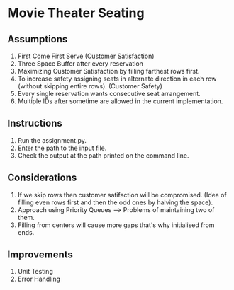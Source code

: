 # Movie Theater Seating

## Assumptions
1. First Come First Serve (Customer Satisfaction)
2. Three Space Buffer after every reservation
3. Maximizing Customer Satisfaction by filling farthest rows first.
4. To increase safety assigning seats in alternate direction in each row (without skipping entire rows). (Customer Safety)
5. Every single reservation wants consecutive seat arrangement.
6. Multiple IDs after sometime are allowed in the current implementation.

## Instructions
1. Run the assignment.py.
2. Enter the path to the input file.
3. Check the output at the path printed on the command line.


## Considerations
1. If we skip rows then customer satifaction will be compromised. (Idea of filling even rows first and then the odd ones by halving the space).
2. Approach using Priority Queues --> Problems of maintaining two of them.
3. Filling from centers will cause more gaps that's why initialised from ends. 

## Improvements
1. Unit Testing
2. Error Handling


